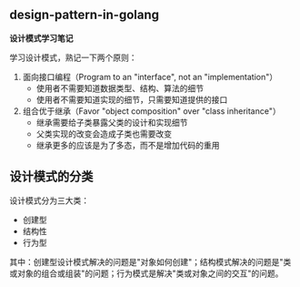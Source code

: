 ## design-pattern-in-golang
**设计模式学习笔记**

学习设计模式，熟记一下两个原则：
1. 面向接口编程（Program to an "interface", not an "implementation"） 
    - 使用者不需要知道数据类型、结构、算法的细节
    - 使用者不需要知道实现的细节，只需要知道提供的接口
2. 组合优于继承（Favor "object composition" over "class inheritance"）
    - 继承需要给子类暴露父类的设计和实现细节
    - 父类实现的改变会造成子类也需要改变
    - 继承更多的应该是为了多态，而不是增加代码的重用

## 设计模式的分类
设计模式分为三大类：
- 创建型
- 结构性
- 行为型

其中：创建型设计模式解决的问题是"对象如何创建"；结构模式解决的问题是"类或对象的组合或组装"的问题；行为模式是解决"类或对象之间的交互"的问题。

